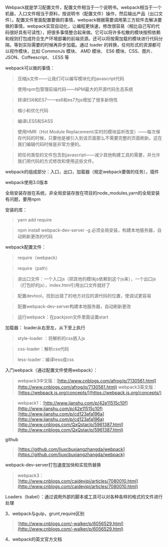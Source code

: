 
Webpack就是学习配置文件，配置文件相当于一个说明书。webpack相当于一个机器，入口文件相当于原料，按说明书（配置文件）操作，然后输出产品（出口文件）。配置文件里面配置要做的事情，webpack根据需要调用第三方软件去解决要做的事情，webpack实现自动化，让编程更快速，修改很容易（相比自己写的代码很好具有可读性），把很多事情整合起来做。它可以将许多松散的模块按照依赖和规则打包成符合生产环境部署的前端资源。还可以将按需加载的模块进行代码分隔，等到实际需要的时候再异步加载。通过 loader 的转换，任何形式的资源都可以视作模块，比如 CommonJs 模块、 AMD 模块、 ES6 模块、CSS、图片、 JSON、Coffeescript、 LESS 等

webpack可以做的事情：
> 压缩js文件——让我们可以编写模块化的javascript代码

> 使用npm包管理前端代码——NPM最大的开源代码生态系统

> 转译ES6和ES7——es6和es7为js增加了很多新特性

> 缩小和优化代码

> 编译LESS和SASS

> 使用HMR（Hot Module Replacement/实时的模块监听改变）——每次保存代码的时候，只要他是被引入到该页面那么不需要完整的页面刷新。这在我们编辑代码时候是非常方便的。

> 把任何类型的文件包含到javascript——减少其他构建工具的需要，并允许我们用代码的方式修改和使用这些文件。

webpack的组成部分：入口，出口，加载器（规定webpack要做的任务），插件

webpack使用3.0版本

全局安装存放在系统，非全局安装存放在项目的node_modules,yarn的全局安装有问题，要用npm

安装的库：
> yarn add require

> npm install webpack-dev-server -g 必须全局安装，构建本地服务器，自动刷新更改的代码


webpack配置文件：
> require（webpack）

> require（path）

> 进出口文件：一个入口js（把其他的模块js依赖到这个js来），一个出口js（打包好的js），index.html引用出口文件就好了

> 配置devtool，找到出错了的地方对应的源代码的位置，使调试更容易

> 配置webpack-dev-server构建本地服务器，自动刷新更改

> 运行webpack：在packjson文件里面设置start

加载器：
loader从右至左，从下至上执行
> style-loader ：将解析的css嵌入js

> css-loader：解析css代码
> 
> less-loader：编译less成css



入门webpack（通过配置文件使用webpack）： 
>webpack3中文版：[http://www.cnblogs.com/afrog/p/7130561.html](http://www.cnblogs.com/afrog/p/7130561.html)
>webpack3英文版： [https://webpack.js.org/concepts/](https://webpack.js.org/concepts/)


> webpack1：[http://www.jianshu.com/p/42e11515c10f](http://www.jianshu.com/p/42e11515c10f)
>[http://www.jianshu.com/p/cd123afa196a](http://www.jianshu.com/p/cd123afa196a)
>[http://www.cnblogs.com/QxQstar/p/5961387.html](http://www.cnblogs.com/QxQstar/p/5961387.html)

github
> [https://github.com/liuxcbuxiangzhangda/webpack](https://github.com/liuxcbuxiangzhangda/webpack)



webpack-dev-server打包速度加快和实现热替换
>webpack3： [http://www.cnblogs.com/caideyipi/articles/7080010.html](http://www.cnblogs.com/caideyipi/articles/7080010.html)






Loaders（babel）：通过调用外部的脚本或工具可以对各种各样的格式的文件进行处理



3、webpack与gulp，grunt,require区别
> [http://www.cnblogs.com/-walker/p/6056529.html](http://www.cnblogs.com/-walker/p/6056529.html)

4、webpack的英文官方文档